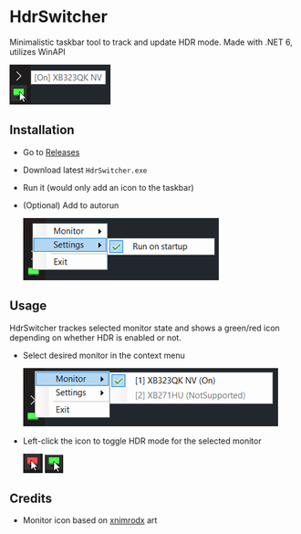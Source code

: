 # HdrSwitcher

Minimalistic taskbar tool to track and update HDR mode. Made with .NET 6, utilizes WinAPI

![Preview](images/hdr_toggle.png)

## Installation

- Go to [Releases](https://github.com/Xorboo/HdrSwitcher/releases/latest)
- Download latest `HdrSwitcher.exe`
- Run it (would only add an icon to the taskbar)
- (Optional) Add to autorun

  ![Autorun setting](images/autorun_toggle.png)

## Usage

HdrSwitcher trackes selected monitor state and shows a green/red icon depending on whether HDR is enabled or not.

- Select desired monitor in the context menu

  ![Monitor selection setting](images/monitor_select.png)

- Left-click the icon to toggle HDR mode for the selected monitor

  ![OFF state](images/hdr_off.png) ![ON state](images/hdr_on.png)

## Credits

- Monitor icon based on [xnimrodx](https://www.flaticon.com/authors/xnimrodx) art
